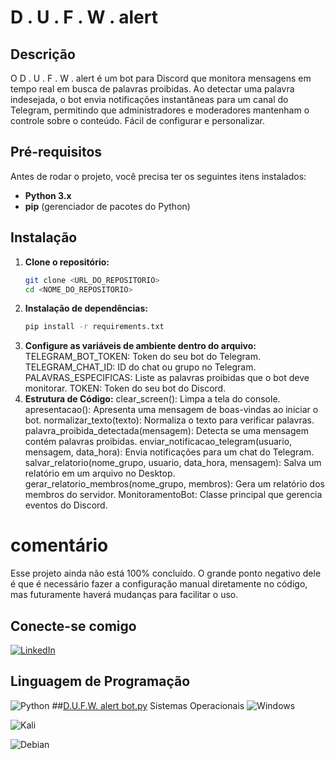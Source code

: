 # D . U . F . W . alert

## Descrição

O D . U . F . W . alert é um bot para Discord que monitora mensagens em tempo real em busca de palavras proibidas. Ao detectar uma palavra indesejada, o bot envia notificações instantâneas para um canal do Telegram, permitindo que administradores e moderadores mantenham o controle sobre o conteúdo. Fácil de configurar e personalizar.

## Pré-requisitos

Antes de rodar o projeto, você precisa ter os seguintes itens instalados:

- **Python 3.x**
- **pip** (gerenciador de pacotes do Python)

## Instalação

1. **Clone o repositório:**
   ```bash
   git clone <URL_DO_REPOSITORIO>
   cd <NOME_DO_REPOSITORIO>
2. **Instalação de dependências:**
   ```bash
   pip install -r requirements.txt
3. **Configure as variáveis de ambiente dentro do arquivo:**
TELEGRAM_BOT_TOKEN: Token do seu bot do Telegram.
TELEGRAM_CHAT_ID: ID do chat ou grupo no Telegram.
PALAVRAS_ESPECIFICAS: Liste as palavras proibidas que o bot deve monitorar.
TOKEN: Token do seu bot do Discord.
4. **Estrutura de Código:**
clear_screen(): Limpa a tela do console.
apresentacao(): Apresenta uma mensagem de boas-vindas ao iniciar o bot.
normalizar_texto(texto): Normaliza o texto para verificar palavras.
palavra_proibida_detectada(mensagem): Detecta se uma mensagem contém palavras proibidas.
enviar_notificacao_telegram(usuario, mensagem, data_hora): Envia notificações para um chat do Telegram.
salvar_relatorio(nome_grupo, usuario, data_hora, mensagem): Salva um relatório em um arquivo no Desktop.
gerar_relatorio_membros(nome_grupo, membros): Gera um relatório dos membros do servidor.
MonitoramentoBot: Classe principal que gerencia eventos do Discord.

# comentário
Esse projeto ainda não está 100% concluído. O grande ponto negativo dele é que é necessário fazer a configuração manual diretamente no código, mas futuramente haverá mudanças para facilitar o uso.

## Conecte-se comigo
[![LinkedIn](https://img.shields.io/badge/LinkedIn-0077B5?style=for-the-badge&logo=linkedin&logoColor=white)](www.linkedin.com/in/robertdanilom)
## Linguagem de Programação
![Python](https://img.shields.io/badge/python-3670A0?style=for-the-badge&logo=python&logoColor=ffdd54)
##[D.U.F.W. alert bot.py](D.U.F.W.%20alert%20bot.py) Sistemas Operacionais
![Windows](https://img.shields.io/badge/Windows-000?style=for-the-badge&logo=windows&logoColor=2CA5E0)

![Kali](https://img.shields.io/badge/Kali-268BEE?style=for-the-badge&logo=kalilinux&logoColor=white)

![Debian](https://img.shields.io/badge/Debian-D70A53?style=for-the-badge&logo=debian&logoColor=white)
